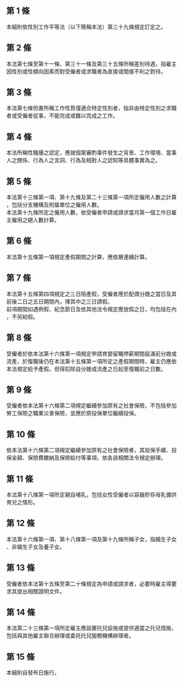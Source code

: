 第 1 條
-------
本細則依性別工作平等法（以下簡稱本法）第三十九條規定訂定之。

第 2 條
-------
本法第七條至第十一條、第三十一條及第三十五條所稱差別待遇，指雇主  
因性別或性傾向因素而對受僱者或求職者為直接或間接不利之對待。

第 3 條
-------
本法第七條但書所稱工作性質僅適合特定性別者，指非由特定性別之求職  
者或受僱者從事，不能完成或難以完成之工作。

第 4 條
-------
本法所稱性騷擾之認定，應就個案審酌事件發生之背景、工作環境、當事  
人之關係、行為人之言詞、行為及相對人之認知等具體事實為之。

第 5 條
-------
本法第十三條第一項、第十九條及第二十三條第一項所定僱用人數之計算  
，包括分支機構及附屬單位之僱用人數。  
本法第十九條所定之僱用人數，依受僱者申請或請求當月第一個工作日雇  
主僱用之總人數計算。

第 6 條
-------
本法第十五條第一項規定產假期間之計算，應依曆連續計算。

第 7 條
-------
本法第十五條第四項規定之三日陪產假，受僱者應於配偶分娩之當日及其  
前後二日之五日期間內，擇其中之三日請假。  
前項期間如遇例假、紀念節日及依其他法令規定應放假之日，均包括在內  
，不另給假。

第 8 條
-------
受僱者於依本法第十六條第一項規定申請育嬰留職停薪期間屆滿前分娩或  
流產，於復職後仍在本法第十五條第一項所定之產假期間時，雇主仍應依  
本法規定給予產假。但得扣除自分娩或流產之日起至復職前之日數。

第 9 條
-------
受僱者依本法第十六條第二項規定繼續參加原有之社會保險，不包括參加  
勞工保險之職業災害保險，並應於原投保單位繼續投保。

第 10 條
--------
依本法第十六條第二項規定繼續參加原有之社會保險者，其投保手續、投  
保金額、保險費繳納及保險給付等事項，依各該相關法令規定辦理。

第 11 條
--------
本法第十八條第一項所定親自哺乳，包括女性受僱者以容器貯存母乳備供  
育兒之情形。

第 12 條
--------
本法第十六條第一項、第十八條第一項及第十九條所稱子女，指婚生子女  
、非婚生子女及養子女。

第 13 條
--------
受僱者依本法第十五條至第二十條規定為申請或請求者，必要時雇主得要  
求其提出相關證明文件。

第 14 條
--------
本法第二十三條第一項所定雇主應設置托兒設施或提供適當之托兒措施，  
包括與其他雇主聯合辦理或委託托兒服務機構辦理者。

第 15 條
--------
本細則自發布日施行。


